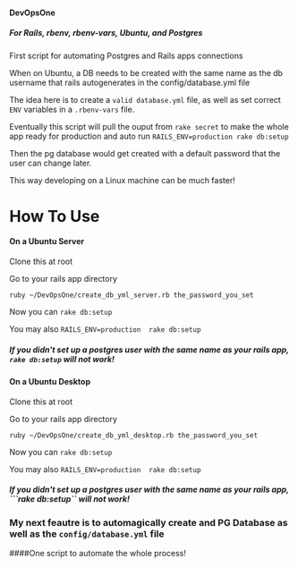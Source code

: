 #### DevOpsOne

##### For Rails, rbenv, rbenv-vars, Ubuntu, and Postgres

First script for automating Postgres and Rails apps connections

When on Ubuntu, a DB needs to be created with the same name as the db username that rails autogenerates in the config/database.yml file

The idea here is to create a ```valid database.yml``` file, as well as set correct ```ENV``` variables in a ```.rbenv-vars``` file. 

Eventually this script will pull the ouput from ```rake secret``` to make the whole app ready for production and auto run ```RAILS_ENV=production rake db:setup```

Then the pg database would get created with a default password that the user can change later.

This way developing on a Linux machine can be much faster!

# How To Use

#### On a Ubuntu Server

Clone this at root

Go to your rails app directory

    ruby ~/DevOpsOne/create_db_yml_server.rb the_password_you_set

Now you can ```rake db:setup```

You may also ```RAILS_ENV=production  rake db:setup```

##### If you didn't set up a postgres user with the same name as your rails app, ```rake db:setup``` will not work!

#### On a Ubuntu Desktop

Clone this at root

Go to your rails app directory

    ruby ~/DevOpsOne/create_db_yml_desktop.rb the_password_you_set

Now you can ```rake db:setup```

You may also ```RAILS_ENV=production  rake db:setup```

##### If you didn't set up a postgres user with the same name as your rails app, ```rake db:setup`` will not work!

### My next feautre is to automagically create and PG Database as well as the ```config/database.yml``` file

####One script to automate the whole process!

